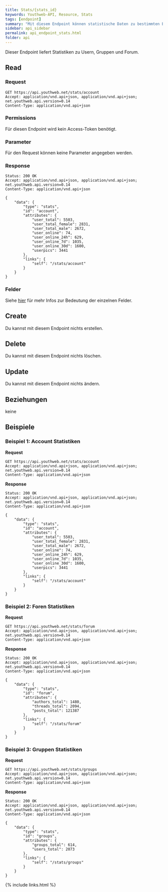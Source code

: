 ```yaml
---
title: Stats/{stats_id}
keywords: Youthweb-API, Resource, Stats
tags: [endpoint]
summary: "Mit diesem Endpoint können statistische Daten zu bestimmten Bereichen ermittelt werden."
sidebar: api_sidebar
permalink: api_endpoint_stats.html
folder: api
---
```


Dieser Endpoint liefert Statistiken zu Usern, Gruppen und Forum.

## Read

### Request

```
GET https://api.youthweb.net/stats/account
Accept: application/vnd.api+json, application/vnd.api+json; net.youthweb.api.version=0.14
Content-Type: application/vnd.api+json
```

### Permissions

Für diesen Endpoint wird kein Access-Token benötigt.

### Parameter

Für den Request können keine Parameter angegeben werden.

### Response

```
Status: 200 OK
Accept: application/vnd.api+json, application/vnd.api+json; net.youthweb.api.version=0.14
Content-Type: application/vnd.api+json

{
    "data": {
        "type": "stats",
        "id": "account",
        "attributes": {
            "user_total": 5503,
            "user_total_female": 2831,
            "user_total_male": 2672,
            "user_online": 74,
            "user_online_24h": 629,
            "user_online_7d": 1035,
            "user_online_30d": 1600,
            "userpics": 3441
        },
        "links": {
            "self": "/stats/account"
        }
    }
}
```

### Felder

Siehe [hier](http://docs.youthweb.apiary.io/#reference/stats) für mehr Infos zur Bedeutung der einzelnen Felder.

## Create

Du kannst mit diesem Endpoint nichts erstellen.

## Delete

Du kannst mit diesem Endpoint nichts löschen.

## Update

Du kannst mit diesem Endpoint nichts ändern.

## Beziehungen

keine

## Beispiele

### Beispiel 1: Account Statistiken

**Request**

```
GET https://api.youthweb.net/stats/account
Accept: application/vnd.api+json, application/vnd.api+json; net.youthweb.api.version=0.14
Content-Type: application/vnd.api+json
```

**Response**

```
Status: 200 OK
Accept: application/vnd.api+json, application/vnd.api+json; net.youthweb.api.version=0.14
Content-Type: application/vnd.api+json

{
    "data": {
        "type": "stats",
        "id": "account",
        "attributes": {
            "user_total": 5503,
            "user_total_female": 2831,
            "user_total_male": 2672,
            "user_online": 74,
            "user_online_24h": 629,
            "user_online_7d": 1035,
            "user_online_30d": 1600,
            "userpics": 3441
        },
        "links": {
            "self": "/stats/account"
        }
    }
}
```

### Beispiel 2: Foren Statistiken

**Request**

```
GET https://api.youthweb.net/stats/forum
Accept: application/vnd.api+json, application/vnd.api+json; net.youthweb.api.version=0.14
Content-Type: application/vnd.api+json
```

**Response**

```
Status: 200 OK
Accept: application/vnd.api+json, application/vnd.api+json; net.youthweb.api.version=0.14
Content-Type: application/vnd.api+json

{
    "data": {
        "type": "stats",
        "id": "forum",
        "attributes": {
            "authors_total": 1480,
            "threads_total": 2094,
            "posts_total": 121387
        },
        "links": {
            "self": "/stats/forum"
        }
    }
}
```

### Beispiel 3: Gruppen Statistiken

**Request**

```
GET https://api.youthweb.net/stats/groups
Accept: application/vnd.api+json, application/vnd.api+json; net.youthweb.api.version=0.14
Content-Type: application/vnd.api+json
```

**Response**

```
Status: 200 OK
Accept: application/vnd.api+json, application/vnd.api+json; net.youthweb.api.version=0.14
Content-Type: application/vnd.api+json

{
    "data": {
        "type": "stats",
        "id": "groups",
        "attributes": {
            "groups_total": 614,
            "users_total": 2073
        },
        "links": {
            "self": "/stats/groups"
        }
    }
}
```

{% include links.html %}
